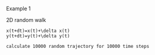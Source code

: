 Example 1

2D random walk

	x(t+dt)=x(t)+\delta x(t) 
	y(t+dt)=y(t)+\delta y(t)

	calculate 10000 random trajectory for 10000 time steps 


